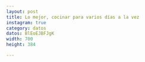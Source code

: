 ```yaml
---
layout: post
title: Lo mejor, cocinar para varios días a la vez
instagram: true
category: datos
datos: BlEoEJBFJgK
width: 700
height: 384

---
```

<amp-instagram data-shortcode="{{ page.datos }}"
  data-captioned
  width="{{ page.width }}"
  height="{{ page.height }}"
  layout="responsive">
</amp-instagram>
